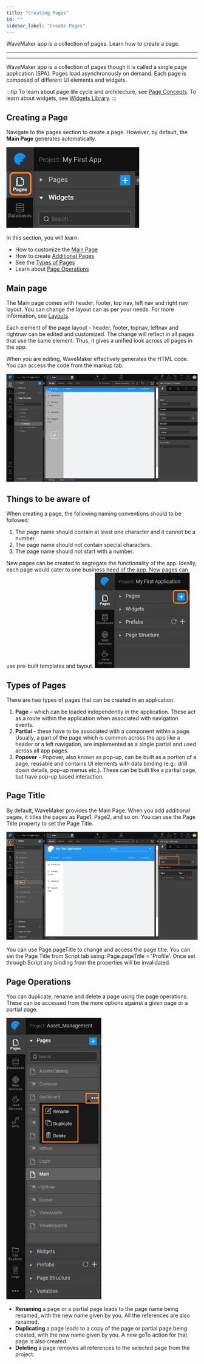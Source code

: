 ```yaml
---
title: "Creating Pages"
id: ""
sidebar_label: "Create Pages"
---
```

WaveMaker app is a collection of pages. Learn how to create a page.

---
---

WaveMaker app is a collection of pages though it is called a single page application (SPA). Pages load asynchronously on demand. Each page is composed of different UI elements and widgets.

:::tip
To learn about page life cycle and architecture, see [Page Concepts](/learn/app-development/ui-design/page-concepts). To learn about widgets, see [Widgets Library](/learn/app-development/widgets/widget-library).
:::

## Creating a Page

Navigate to the pages section to create a page. However, by default, the **Main Page** generates automatically.  

![Pages introduction in WaveMaker](/learn/assets/pages_introduction.png)

In this section, you will learn:

- How to customize the [Main Page](#main-page)
- How to create [Additional Pages](#page-creation)
- See the [Types of Pages](#page-types)
- Learn about [Page Operations](#page-operations)

## Main page

The Main page comes with header, footer, top nav, left nav and right nav layout. You can change the layout can as per your needs. For more information, see [Layouts](/learn/app-development/ui-design/page-concepts/page-layouts).

Each element of the page layout - header, footer, topnav, leftnav and rightnav can be edited and customized. The change will reflect in all pages that use the same element. Thus, it gives a unified look across all pages in the app.

When you are editing, WaveMaker effectively generates the HTML code. You can access the code from the markup tab.

[![screenshot](/learn/assets/page_layout_edit.png)](/learn/assets/page_layout_edit.png)

## Things to be aware of

When creating a page, the following naming conventions should to be followed:

1. The page name should contain at least one character and it cannot be a number.
2. The page name should not contain special characters.
3. The page name should not start with a number.

New pages can be created to segregate the functionality of the app. Ideally, each page would cater to one business need of the app. New pages can use pre-built templates and layout. [![screenshot](/learn/assets/page_new.png)](/learn/assets/page_new.png)

## Types of Pages

There are two types of pages that can be created in an application:

1. **Page** – which can be loaded independently in the application. These act as a route within the application when associated with navigation events.
2. **Partial** - these have to be associated with a component within a page. Usually, a part of the page which is common across the app like a header or a left navigation, are implemented as a single partial and used across all app pages.
3. **Popover** - Popover, also known as pop-up, can be built as a portion of a page, reusable and contains UI elements with data binding (e.g.: drill down details, pop-up menus etc.). These can be built like a partial page, but have pop-up based interaction.

## Page Title

By default, WaveMaker provides the Main Page. When you add additional pages, it titles the pages as Page1, Page2, and so on. You can use the Page Title property to set the Page Title.

[![screenshot](/learn/assets/page_title.png)](/learn/assets/page_title.png)

You can use Page.pageTitle to change and access the page title. You can set the Page Title from Script tab using: Page.pageTitle = 'Profile'. Once set through Script any binding from the properties will be invalidated.

## Page Operations

You can duplicate, rename and delete a page using the page operations. These can be accessed from the more options against a given page or a partial page.

[![page_operations](/learn/assets/page_operations.png)](/learn/assets/page_operations.png)

- **Renaming** a page or a partial page leads to the page name being renamed, with the new name given by you. All the references are also renamed.
- **Duplicating** a page leads to a copy of the page or partial page being created, with the new name given by you. A new goTo action for that page is also created.
- **Deleting** a page removes all references to the selected page from the project.
